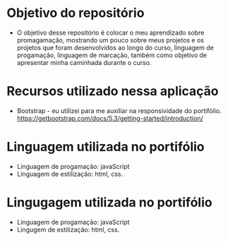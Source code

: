 
# Objetivo do repositório
   * O objetivo desse repositório é colocar o meu aprendizado sobre promagamação, mostrando um pouco sobre meus projetos e os projetos que foram desenvolvidos ao longo do curso, linguagem de progamação, linguagem de marcação, também como objetivo de apresentar minha caminhada durante o curso. 

# Recursos utilizado nessa aplicação
  * Bootstrap - eu utilizei para me auxiliar na responsividade do portifólio.
  https://getbootstrap.com/docs/5.3/getting-started/introduction/

# Linguagem utilizada no portifólio
  * Linguagem de progamação: javaScript
  * Linguagem de estilização: html, css.

# Lingugagem utilizada no portifólio
  * Linguagem de progamação: javaScript
  * Lingugem de estilização: html, css.
